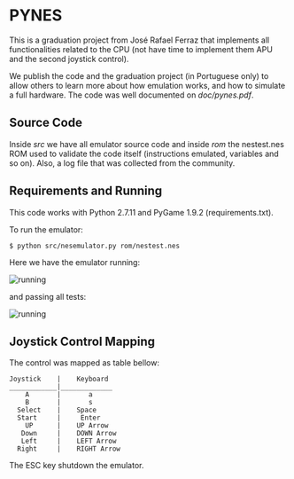 # PYNES

This is a  graduation project from José Rafael  Ferraz that implements
all functionalities  related to  the CPU (not  have time  to implement
them APU and the second joystick control).

We publish the code and the graduation project (in Portuguese only) to
allow  others to  learn more  about how  emulation works,  and how  to
simulate  a   full  hardware.   The  code   was  well   documented  on
*doc/pynes.pdf*.



## Source Code

Inside _src_  we have all  emulator source  code and inside  _rom_ the
nestest.nes  ROM  used  to  validate  the  code  itself  (instructions
emulated, variables and so on). Also, a log file that was collected
from the community.


## Requirements and Running

This code works with Python 2.7.11 and PyGame 1.9.2 (requirements.txt). 

To run the emulator:

`
$ python src/nesemulator.py rom/nestest.nes
`

Here we have the emulator running:

![running](https://raw.githubusercontent.com/condector/pynes/img/nesrunning.png)

and passing all tests:

![running](https://raw.githubusercontent.com/condector/pynes/img/nesrunningok.png)


## Joystick Control Mapping


The control was mapped as table bellow:

    Joystick    |    Keyboard
    ____________|_____________
        A       |       a
        B       |       s
      Select    |    Space
      Start     |     Enter
        UP      |    UP Arrow
       Down     |    DOWN Arrow
       Left     |    LEFT Arrow
      Right     |    RIGHT Arrow

The ESC key shutdown the emulator.